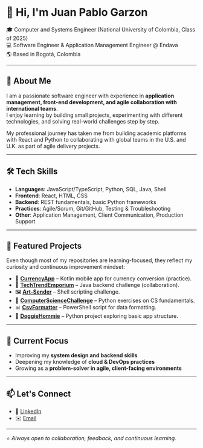 # 👋 Hi, I'm Juan Pablo Garzon

🎓 Computer and Systems Engineer (National University of Colombia, Class of 2025)  
💻 Software Engineer & Application Management Engineer @ Endava  
🌎 Based in Bogotá, Colombia  

---

## 🚀 About Me
I am a passionate software engineer with experience in **application management, front-end development, and agile collaboration with international teams**.  
I enjoy learning by building small projects, experimenting with different technologies, and solving real-world challenges step by step.  

My professional journey has taken me from building academic platforms with React and Python to collaborating with global teams in the U.S. and U.K. as part of agile delivery projects.  

---

## 🛠️ Tech Skills
- **Languages**: JavaScript/TypeScript, Python, SQL, Java, Shell  
- **Frontend**: React, HTML, CSS  
- **Backend**: REST fundamentals, basic Python frameworks  
- **Practices**: Agile/Scrum, Git/GitHub, Testing & Troubleshooting  
- **Other**: Application Management, Client Communication, Production Support  

---

## 📂 Featured Projects
Even though most of my repositories are learning-focused, they reflect my curiosity and continuous improvement mindset:  

- 💱 **[CurrencyApp](https://github.com/juromerop/CurrencyApp)** – Kotlin mobile app for currency conversion (practice).  
- 🔧 **[TechTrendEmporium](https://github.com/Santiago-Olivera/TechTrendEmporium)** – Java backend challenge (collaboration). 
- 🖼️ **[Art-Sender](https://github.com/juromerop/Art-Sender)** – Shell scripting challenge.  
- 🧮 **[ComputerScienceChallenge](https://github.com/juromerop/ComputerScienceChallenge)** – Python exercises on CS fundamentals.  
- 📊 **[CsvFormatter](https://github.com/juromerop/CsvFormatter)** – PowerShell script for data formatting.   
- 🐶 **[DoggieHommie](https://github.com/juromerop/DoggieHommie)** – Python project exploring basic app structure.  
---

## 🌱 Current Focus
- Improving my **system design and backend skills**  
- Deepening my knowledge of **cloud & DevOps practices**  
- Growing as a **problem-solver in agile, client-facing environments**  

---

## 📫 Let's Connect
- 💼 [LinkedIn](https://www.linkedin.com/in/juan-pablo-garzon-parra-66176a218/)
- ✉️ [Email](mailto:jugarzonp@gmail.com)

---

⭐️ *Always open to collaboration, feedback, and continuous learning.*  
